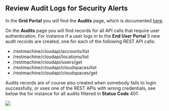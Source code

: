 ## Review Audit Logs for Security Alerts

In the **Grid Portal** you will find the **Audits** page, which is documented [here](../../GridPortal/Audits/Audits.md).

On the **Audits** page you will find records for all API calls that require user authentication. For instance if a user logs in to the **End User Portal** 5 new audit records are created, one for each of the following REST API calls:

- /restmachine/cloudapi/accounts/list
- /restmachine/cloudapi/locations/list
- /restmachine/cloudapi/users/get
- /restmachine/cloudapi/cloudspaces/list
- /restmachine/cloudapi/cloudspaces/get

Audits records are of course also created when somebody fails to login successfully, or uses one of the REST APIs with wrong credentials, see below the for instance for all audits filtered in **Status Code** 401:

![](401.png)
